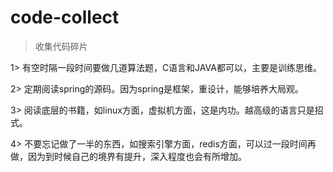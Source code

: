 # code-collect

> 收集代码碎片

1> 有空时隔一段时间要做几道算法题，C语言和JAVA都可以，主要是训练思维。

2> 定期阅读spring的源码。因为spring是框架，重设计，能够培养大局观。

3> 阅读底层的书籍，如linux方面，虚拟机方面，这是内功。越高级的语言只是招式。

4> 不要忘记做了一半的东西，如搜索引擎方面，redis方面，可以过一段时间再做，因为到时候自己的境界有提升，深入程度也会有所增加。
